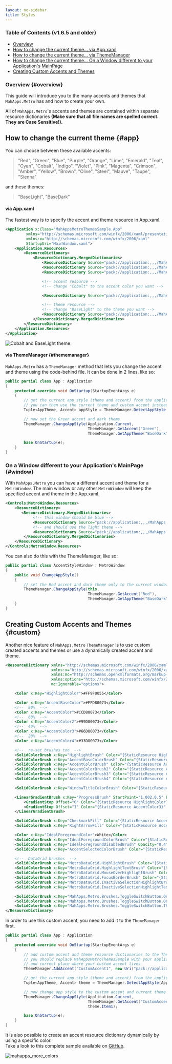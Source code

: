 ```yaml
---
layout: no-sidebar
title: Styles
---
```


### Table of Contents (v1.6.5 and older)
- [Overview](#overview)
- [How to change the current theme... via App.xaml](#app)
- [How to change the current theme... via ThemeManager](#thememanager)
- [How to change the current theme... On a Window different to your Application's MainPage](#window)
- [Creating Custom Accents and Themes](#custom)

### Overview {#overview}

This guide will introduce you to the many accents and themes that `MahApps.Metro` has and how to create your own.

All of `MahApps.Metro`'s accents and themes are contained within separate resource dictionaries **(Make sure that all file names are spelled correct. They are Case Sensitive!).**

## How to change the current theme {#app}

You can choose between these available accents:

> "Red", "Green", "Blue", "Purple", "Orange", "Lime", "Emerald", "Teal", "Cyan", "Cobalt", "Indigo", "Violet", "Pink", "Magenta", "Crimson", "Amber", "Yellow", "Brown", "Olive", "Steel", "Mauve", "Taupe", "Sienna"

and these themes:
> "BaseLight", "BaseDark"


#### via App.xaml

The fastest way is to specify the accent and theme resource in App.xaml.

```xml
<Application x:Class="MahAppsMetroThemesSample.App"
         xmlns="http://schemas.microsoft.com/winfx/2006/xaml/presentation"
         xmlns:x="http://schemas.microsoft.com/winfx/2006/xaml"
         StartupUri="MainWindow.xaml">
    <Application.Resources>
        <ResourceDictionary>
            <ResourceDictionary.MergedDictionaries>
                <ResourceDictionary Source="pack://application:,,,/MahApps.Metro;component/Styles/Controls.xaml" />
                <ResourceDictionary Source="pack://application:,,,/MahApps.Metro;component/Styles/Fonts.xaml" />
                <ResourceDictionary Source="pack://application:,,,/MahApps.Metro;component/Styles/Colors.xaml" />

                <!-- accent resource -->
                <!-- change "Cobalt" to the accent color you want -->

                <ResourceDictionary Source="pack://application:,,,/MahApps.Metro;component/Styles/Accents/Cobalt.xaml" />

                <!-- theme resource -->
                <!-- change "BaseLight" to the theme you want -->
                <ResourceDictionary Source="pack://application:,,,/MahApps.Metro;component/Styles/Accents/BaseLight.xaml" />
            </ResourceDictionary.MergedDictionaries>
        </ResourceDictionary>
    </Application.Resources>
</Application>
```

![Cobalt and BaseLight theme.](https://jkarger.de/images/mahapps_themes_01.png)

#### via ThemeManager {#thememanager}

`MahApps.Metro` has a `ThemeManager` method that lets you change the accent and theme using the code-behind file. It can be done in 2 lines, like so:

```csharp
public partial class App : Application
{
    protected override void OnStartup(StartupEventArgs e)
    {
        // get the current app style (theme and accent) from the application
        // you can then use the current theme and custom accent instead set a new theme
        Tuple<AppTheme, Accent> appStyle = ThemeManager.DetectAppStyle(Application.Current);

        // now set the Green accent and dark theme
        ThemeManager.ChangeAppStyle(Application.Current,
                                    ThemeManager.GetAccent("Green"),
                                    ThemeManager.GetAppTheme("BaseDark")); // or appStyle.Item1

        base.OnStartup(e);
    }
}
```

### On a Window different to your Application's MainPage {#window}

With `MahApps.Metro` you can have a different accent and theme for a `MetroWindow`. The main window or any other `MetroWindow` will keep the specified accent and theme in the App.xaml.

```xml
<Controls:MetroWindow.Resources>
    <ResourceDictionary>
       <ResourceDictionary.MergedDictionaries>
            <!-- this window should be blue -->
            <ResourceDictionary Source="pack://application:,,,/MahApps.Metro;component/Styles/Accents/Blue.xaml" />
            <!-- and should use the light theme -->
            <ResourceDictionary Source="pack://application:,,,/MahApps.Metro;component/Styles/Accents/BaseLight.xaml" />
        </ResourceDictionary.MergedDictionaries>
    </ResourceDictionary>
</Controls:MetroWindow.Resources>
```

You can also do this with the ThemeManager, like so:

```csharp
public partial class AccentStyleWindow : MetroWindow
{
    public void ChangeAppStyle()
    {
        // set the Red accent and dark theme only to the current window
        ThemeManager.ChangeAppStyle(this,
                                    ThemeManager.GetAccent("Red"),
                                    ThemeManager.GetAppTheme("BaseDark"));
    }
}
```

## Creating Custom Accents and Themes {#custom}

Another nice feature of `MahApps.Metro` `ThemeManager` is to use custom created accents and themes or use a dynamically created accent and theme.

```xml
<ResourceDictionary xmlns="http://schemas.microsoft.com/winfx/2006/xaml/presentation"
                    xmlns:x="http://schemas.microsoft.com/winfx/2006/xaml"
                    xmlns:mc="http://schemas.openxmlformats.org/markup-compatibility/2006"
                    xmlns:options="http://schemas.microsoft.com/winfx/2006/xaml/presentation/options"
                    mc:Ignorable="options">

    <Color x:Key="HighlightColor">#FF9F0055</Color>

    <Color x:Key="AccentBaseColor">#FFD80073</Color>
    <!--  80%  -->
    <Color x:Key="AccentColor">#CCD80073</Color>
    <!--  60%  -->
    <Color x:Key="AccentColor2">#99D80073</Color>
    <!--  40%  -->
    <Color x:Key="AccentColor3">#66D80073</Color>
    <!--  20%  -->
    <Color x:Key="AccentColor4">#33D80073</Color>

    <!--  re-set brushes too  -->
    <SolidColorBrush x:Key="HighlightBrush" Color="{StaticResource HighlightColor}" options:Freeze="True" />
    <SolidColorBrush x:Key="AccentBaseColorBrush" Color="{StaticResource AccentBaseColor}" options:Freeze="True" />
    <SolidColorBrush x:Key="AccentColorBrush" Color="{StaticResource AccentColor}" options:Freeze="True" />
    <SolidColorBrush x:Key="AccentColorBrush2" Color="{StaticResource AccentColor2}" options:Freeze="True" />
    <SolidColorBrush x:Key="AccentColorBrush3" Color="{StaticResource AccentColor3}" options:Freeze="True" />
    <SolidColorBrush x:Key="AccentColorBrush4" Color="{StaticResource AccentColor4}" options:Freeze="True" />

    <SolidColorBrush x:Key="WindowTitleColorBrush" Color="{StaticResource AccentColor}" options:Freeze="True" />

    <LinearGradientBrush x:Key="ProgressBrush" StartPoint="1.002,0.5" EndPoint="0.001,0.5" options:Freeze="True">
        <GradientStop Offset="0" Color="{StaticResource HighlightColor}" />
        <GradientStop Offset="1" Color="{StaticResource AccentColor3}" />
    </LinearGradientBrush>

    <SolidColorBrush x:Key="CheckmarkFill" Color="{StaticResource AccentColor}" options:Freeze="True" />
    <SolidColorBrush x:Key="RightArrowFill" Color="{StaticResource AccentColor}" options:Freeze="True" />

    <Color x:Key="IdealForegroundColor">White</Color>
    <SolidColorBrush x:Key="IdealForegroundColorBrush" Color="{StaticResource IdealForegroundColor}" options:Freeze="True" />
    <SolidColorBrush x:Key="IdealForegroundDisabledBrush" Opacity="0.4" Color="{StaticResource IdealForegroundColor}" options:Freeze="True" />
    <SolidColorBrush x:Key="AccentSelectedColorBrush" Color="{StaticResource IdealForegroundColor}" options:Freeze="True" />

    <!--  DataGrid brushes  -->
    <SolidColorBrush x:Key="MetroDataGrid.HighlightBrush" Color="{StaticResource AccentColor}" options:Freeze="True" />
    <SolidColorBrush x:Key="MetroDataGrid.HighlightTextBrush" Color="{StaticResource IdealForegroundColor}" options:Freeze="True" />
    <SolidColorBrush x:Key="MetroDataGrid.MouseOverHighlightBrush" Color="{StaticResource AccentColor3}" options:Freeze="True" />
    <SolidColorBrush x:Key="MetroDataGrid.FocusBorderBrush" Color="{StaticResource AccentColor}" options:Freeze="True" />
    <SolidColorBrush x:Key="MetroDataGrid.InactiveSelectionHighlightBrush" Color="{StaticResource AccentColor2}" options:Freeze="True" />
    <SolidColorBrush x:Key="MetroDataGrid.InactiveSelectionHighlightTextBrush" Color="{StaticResource IdealForegroundColor}" options:Freeze="True" />

    <SolidColorBrush x:Key="MahApps.Metro.Brushes.ToggleSwitchButton.OnSwitchBrush.Win10" Color="{StaticResource AccentColor}" options:Freeze="True" />
    <SolidColorBrush x:Key="MahApps.Metro.Brushes.ToggleSwitchButton.OnSwitchMouseOverBrush.Win10" Color="{StaticResource AccentColor2}" options:Freeze="True" />
    <SolidColorBrush x:Key="MahApps.Metro.Brushes.ToggleSwitchButton.ThumbIndicatorCheckedBrush.Win10" Color="{StaticResource IdealForegroundColor}" options:Freeze="True" />
</ResourceDictionary>
```

In order to use this custom accent, you need to add it to the `ThemeManager` first.

```csharp
public partial class App : Application
{
    protected override void OnStartup(StartupEventArgs e)
    {
        // add custom accent and theme resource dictionaries to the ThemeManager
        // you should replace MahAppsMetroThemesSample with your application name
        // and correct place where your custom accent lives
        ThemeManager.AddAccent("CustomAccent1", new Uri("pack://application:,,,/MahAppsMetroThemesSample;component/CustomAccents/CustomAccent1.xaml"));

        // get the current app style (theme and accent) from the application
        Tuple<AppTheme, Accent> theme = ThemeManager.DetectAppStyle(Application.Current);

        // now change app style to the custom accent and current theme
        ThemeManager.ChangeAppStyle(Application.Current,
                                    ThemeManager.GetAccent("CustomAccent1"),
                                    theme.Item1);

        base.OnStartup(e);
    }
}
```

It is also possible to create an accent resource dictionary dynamically by using a specific color.  
Take a look to this complete sample available on [GitHub](https://github.com/punker76/code-samples#mahappsmetro-themes).  

![mahapps_more_colors](https://cloud.githubusercontent.com/assets/658431/13557016/9d7e23a4-e3e7-11e5-839a-177c39977e8e.gif)  
